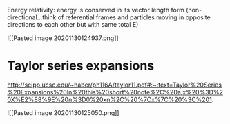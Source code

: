 Energy relativity: energy is conserved in its vector length form (non-directional...think of referential frames and particles moving in opposite directions to each other but with same total E)

![[Pasted image 20201130124937.png]]

# Taylor series expansions
http://scipp.ucsc.edu/~haber/ph116A/taylor11.pdf#:~:text=Taylor%20Series%20Expansions%20In%20this%20short%20note%2C%20a,x%20%3D%20X%E2%88%9E%20n%3D0%20xn%2C%20%7Cx%7C%20%3C%201.

![[Pasted image 20201130125050.png]]

